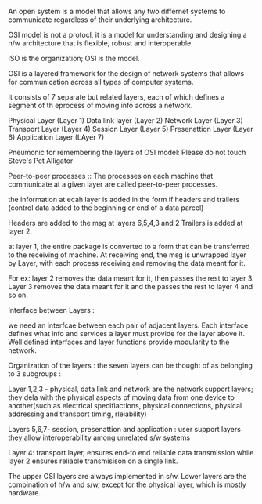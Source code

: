 An open system is a model that allows any two differnet systems to communicate regardless of their underlying
architecture.

OSI model is not a protocl, it is  a model for understanding and designing a n/w architecture that is flexible,
robust and interoperable.

ISO is the organization; OSI is the model.


OSI is a layered framework for the design of network systems that allows for communication across all types of computer
systems.

It consists of 7 separate but related layers, each of which defines a segment of th eprocess of moving info across
a network.

Physical Layer (Layer 1)
Data link layer (Layer 2)
Network Layer (Layer 3)
Transport Layer (Layer 4)
Session Layer (Layer 5)
Presenattion Layer (Layer 6)
Application Layer (LAyer 7)


Pneumonic for remembering the layers of OSI model:
Please do not touch Steve's Pet Alligator



Peer-to-peer processes ::
The processes on each machine that communicate at a given layer are called peer-to-peer processes.

the information at ecah layer is added in the form if headers and trailers (control data added to the beginning or end
of a data parcel)

Headers are added to the msg at layers 6,5,4,3 and 2
Trailers is added at layer 2.

at layer 1, the entire package is converted to a form that can be transferred to the receiving of machine.
At receiving end, the msg is unwrapped layer by Layer, with each process receiving and removing the data meant for it.

For ex: layer 2 removes the data meant for it, then passes the rest to layer 3.
Layer 3 removes the data meant for it and the passes the rest to layer 4 and so on.

Interface between Layers :

we need an interfcae between each pair of adjacent layers.
Each interface defines what info and services a layer must provide for the layer above it.
Well defined interfaces and layer functions provide modularity to the network.

Organization of the layers :
the seven layers can be thought of as belonging to 3 subgroups :

Layer 1,2,3 - physical, data link and network
are the network support layers; they dela with the physical aspects of moving data from one device to another(such as
electrical specifiactions, physical connections, physical addressing and transport timing, rleiability)

Layers 5,6,7- session, presenattion and application : user support layers
they allow interoperability among unrelated s/w systems

Layer 4: transport layer, ensures end-to end reliable data transmission while layer 2 ensures reliable transmisison
on a single link.

The upper OSI layers are always implemented in s/w. Lower layers are the combination of h/w and s/w, except for the 
physical layer, which is mostly hardware.


















































